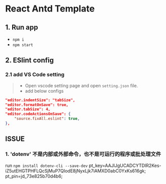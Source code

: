 # React Antd Template

## 1. Run app

- ``npm i``
- ``npm start``

## 2. ESlint config

### 2.1 add VS Code setting

> - Open vscode setting page and open ``setting.json`` file.
> - add below configs

```json
"editor.indentSize": "tabSize",
"editor.formatOnSave": true,
"editor.tabSize": 4,
"editor.codeActionsOnSave": {
    "source.fixAll.eslint": true,
},
```

## ISSUE

### 1. 'dotenv' 不是内部或外部命令，也不是可运行的程序或批处理文件

run  ``npm install dotenv-cli --save-dev``
pt_key=AAJlJgUCADCYTDIR2Kes-iZ5utEHGTPHFLQcSjMuP7QIodE8jNyxLjk7iAMXD0abC0YxKs616gk; pt_pin=jd_73e825b70d4b6;
